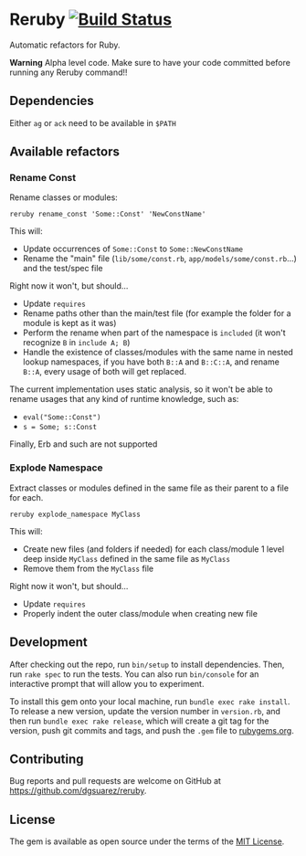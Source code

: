 # Reruby [![Build Status](https://travis-ci.org/dgsuarez/reruby.svg?branch=master)](https://travis-ci.org/dgsuarez/reruby)

Automatic refactors for Ruby.

**Warning** Alpha level code. Make sure to have your code committed before
running any Reruby command!!

## Dependencies

Either `ag` or `ack` need to be available in `$PATH`

## Available refactors

### Rename Const

Rename classes or modules:

`reruby rename_const 'Some::Const' 'NewConstName'`

This will:

* Update occurrences of `Some::Const` to `Some::NewConstName`
* Rename the "main" file (`lib/some/const.rb`, `app/models/some/const.rb`...)
  and the test/spec file

Right now it won't, but should...

* Update `requires`
* Rename paths other than the main/test file (for example the folder for
  a module is kept as it was)
* Perform the rename when part of the namespace is `included` (it won't
  recognize `B` in `include A; B`)
* Handle the existence of classes/modules with the same name in nested lookup
  namespaces, if you have both `B::A` and `B::C::A`, and rename `B::A`, every
  usage of both will get replaced.

The current implementation uses static analysis, so it won't be able to rename
usages that any kind of runtime knowledge, such as:

* `eval("Some::Const")`
*  `s = Some; s::Const`

Finally, Erb and such are not supported


### Explode Namespace

Extract classes or modules defined in the same file as their parent to a file
for each.

`reruby explode_namespace MyClass`

This will:

* Create new files (and folders if needed) for each class/module 1 level deep
  inside `MyClass` defined in the same file as `MyClass`
* Remove them from the `MyClass` file

Right now it won't, but should...

* Update `requires`
* Properly indent the outer class/module when creating new file

## Development

After checking out the repo, run `bin/setup` to install dependencies. Then,
run `rake spec` to run the tests. You can also run `bin/console` for an
interactive prompt that will allow you to experiment.

To install this gem onto your local machine, run `bundle exec rake install`.
To release a new version, update the version number in `version.rb`, and then
run `bundle exec rake release`, which will create a git tag for the version,
push git commits and tags, and push the `.gem` file to
[rubygems.org](https://rubygems.org).

## Contributing

Bug reports and pull requests are welcome on GitHub at
https://github.com/dgsuarez/reruby.


## License

The gem is available as open source under the terms of the [MIT License](http://opensource.org/licenses/MIT).

